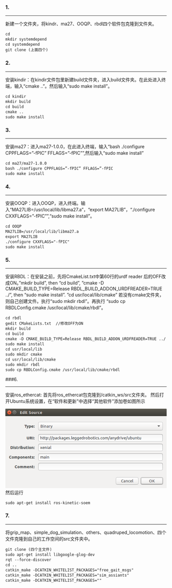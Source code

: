 ### 1.
****
新建一个文件夹，将kindr、ma27、OOQP、rbdl四个软件包克隆到文件夹。
```
cd
mkdir systemdepend
cd systemdepend
git clone (上面四个)
```
### 2.
****
安装kindir：在kindir文件包里新建build文件夹，进入build文件夹。在此处进入终端，输入“cmake ..”。然后输入“sudo make install”。
```
cd kindir
mkdir build
cd build
cmake ..
sudo make install
```
### 3.
****
安装ma27：进入ma27-1.0.0，在此进入终端，输入“bash ./configure CPPFLAGS=”-fPIC” FFLAGS=”-fPIC””,然后输入“sudo make install”
```
cd ma27/ma27-1.0.0
bash ./configure CPPFLAGS=”-fPIC” FFLAGS=”-fPIC
sudo make install
```
### 4.
****
安装OOQP：进入OOQP，进入终端。输入“MA27LIB=/usr/local/lib/libma27.a”，“export MA27LIB”，“./configure CXXFLAGS=”-fPIC””,“sudo make install”。
```
cd OOQP
MA27LIB=/usr/local/lib/libma27.a
export MA27LIB
./configure CXXFLAGS="-fPIC"
sudo make install
```
### 5.
****
安装RBDL：在安装之前，先将CmakeList.txt中第60行的urdf reader 后的OFF改成ON。”mkdir build”, then “cd build”, ”cmake -D CMAKE_BUILD_TYPE=Release RBDL_BUILD_ADDON_URDFREADER=TRUE ../”, then “sudo make install”.	”cd usr/local/lib/cmake” 若没有cmake文件夹，则自己创建文件。执行“sudo mkdir rbdl”。再执行	“sudo cp RBDLConfig.cmake /usr/local/lib/cmake/rbdl”。
```
cd rbdl
gedit CMakeLists.txt  //修改OFF为ON
mkdir build
cd build
cmake -D CMAKE_BUILD_TYPE=Release RBDL_BUILD_ADDON_URDFREADER=TRUE ../
sudo make install
cd usr/local/lib
sudo mkdir cmake
cd usr/local/lib/cmake
sudo mkdir rbdl
sudo cp RBDLConfig.cmake /usr/local/lib/cmake/rbdl
```
###6.
****
安装ros_ethercat:
首先将ros_ethercat包克隆到/catkin_ws/src文件夹。
然后打开Ubuntu系统设置，在“软件和更新”中选择“其他软件”添加卷如图所示

![](assets/markdown-img-paste-20191226211039827.png)
然后运行
```
sudo apt-get install ros-kinetic-soem
```
### 7.
****
将grip_map、simple_dog_simulation、others、quadruped_locomotion、四个文件克隆到自己的工作空间的src文件夹中。
```
git clone (四个主文件)
sudo apt-get install libgoogle-glog-dev
rqt --force-discover
cd ..
catkin_make -DCATKIN_WHITELIST_PACKAGES="free_gait_msgs"
catkin_make -DCATKIN_WHITELIST_PACKAGES="sim_assiants"
catkin_make -DCATKIN_WHITELIST_PACKAGES=""
```
